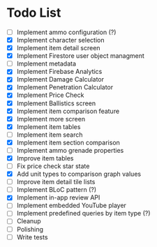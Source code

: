 # Todo List

- [ ] Implement ammo configuration (?)
- [x] Implement character selection
- [x] Implement item detail screen
- [x] Implement Firestore user object managment
- [ ] Implement metadata
- [x] Implement Firebase Analytics
- [x] Implement Damage Calculator
- [x] Implement Penetration Calculator
- [x] Implement Price Check
- [x] Implement Ballistics screen
- [x] Implement item comparison feature
- [x] Implement more screen
- [x] Implement item tables
- [ ] Implement item search
- [x] Implement item section comparison
- [ ] Implement ammo grenade properties
- [x] Improve item tables
- [ ] Fix price check star state
- [x] Add unit types to comparison graph values
- [ ] Improve item detail tile lists
- [ ] Implement BLoC pattern (?)
- [x] Implement in-app review API
- [ ] Implement embedded YouTube player
- [ ] Implement predefined queries by item type (?)
- [ ] Cleanup
- [ ] Polishing
- [ ] Write tests
